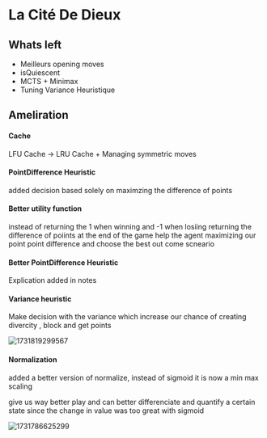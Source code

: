 # La Cité De Dieux

## Whats left

* Meilleurs opening moves
* isQuiescent
* MCTS + Minimax
* Tuning Variance Heuristique

## Ameliration

#### Cache

LFU Cache -> LRU  Cache + Managing symmetric moves

#### PointDifference Heuristic

added decision based solely on maximzing the difference of points

#### Better utility function

instead of returning the 1 when winning and -1 when losiing returning the difference of poiints at the end of the game help the agent maximizing our point point difference and choose the best out come scneario

#### Better PointDifference Heuristic

Explication added in notes

#### Variance heuristic

Make decision with the variance which increase our chance of creating divercity , block and get points

![1731819299567](image/README/1731819299567.png)

#### Normalization

added a better version of normalize, instead of sigmoid it is now a min max scaling

give us way better play and can better differenciate and quantify a certain state since the change in value was too great with sigmoid

![1731786625299](image/README/1731786625299.png)
